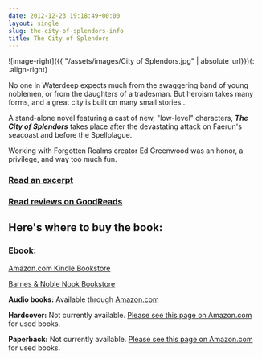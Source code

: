 ```yaml
---
date: 2012-12-23 19:18:49+00:00
layout: single
slug: the-city-of-splendors-info
title: The City of Splendors
---
```


![image-right]({{ "/assets/images/City of Splendors.jpg" | absolute_url}}){: .align-right} 

No one in Waterdeep expects much from the swaggering band of young noblemen, or from the daughters of a tradesman. But heroism takes many forms, and a great city is built on many small stories...

A stand-alone novel featuring a cast of new, "low-level" characters, _**The City of Splendors**_ takes place after the devastating attack on Faerun's seacoast and before the Spellplague.

Working with Forgotten Realms creator Ed Greenwood was an honor, a privilege, and way too much fun.


### **[Read an excerpt](http://books.google.com/books?id=4P6Nn2l_JJsC&printsec=frontcover&source=gbs_ge_summary_r&cad=0#v=onepage&q&f=false)**

### **[Read reviews on GoodReads](http://www.goodreads.com/book/show/716388.The_City_of_Splendors)**

## **Here's where to buy the book:**

### **Ebook:**

[Amazon.com Kindle Bookstore](http://www.amazon.com/The-City-Splendors-Waterdeep-ebook/dp/B005899TDW/ref=tmm_kin_title_0)

[Barnes & Noble Nook Bookstore](http://www.barnesandnoble.com/w/forgotten-realms-elaine-cunningham/1103164357)

**Audio books:** Available through [Amazon.com](http://www.amazon.com/The-City-Splendors-Forgotten-Realms/dp/B00B7FHJ6A/ref=sr_1_15?s=digital-text&ie=UTF8&qid=1360071398&sr=1-15&keywords=elaine+cunningham)

**Hardcover:** Not currently available. [Please see this page on Amazon.com](http://www.amazon.com/The-City-Splendors-Cities/dp/0786937661) for used books.

**Paperback:** Not currently available. [Please see this page on Amazon.com](http://www.amazon.com/The-City-Splendors-Forgotten-Realms/dp/0786940042/ref=tmm_mmp_title_0) for used books.
